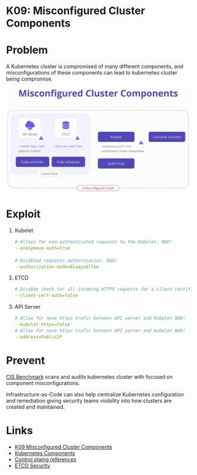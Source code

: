 # K09: Misconfigured Cluster Components

# Problem

A Kubernetes cluster is compromised of many different components, and misconfigurations of these components can lead to kubernetes cluster being compromise.

![diagram](../assets/img/k09.png)

# Exploit

1. Kubelet

    ```yaml
    # Allows for non-authenticated requests to the Kubelet. BAD!
    --anonymous-auth=true

    # Disabled requests authorization. BAD!
    --authorization-mode=AlwaysAllow
    ```
1. ETCD

    ```yaml
    # Disabke check for all incoming HTTPS requests for a client certificate signed by the trusted CA. BAD!
    --client-cert-auth=false
    ```

1. API Server

    ```yaml
    # Allow for none https trafic betwenn API server and Kubelet BAD!
    --kubelet-https=false
    # Allow for none https trafic betwenn API server and Kubelet BAD!
    --address=PublicIP
    ```

# Prevent

[CIS Benchmark](https://www.cisecurity.org/benchmark/kubernetes) scans and audits kubernetes cluster with focused on component misconfigurations. 

Infrastructure-as-Code can also help centralize Kubernetes configuration and remediation giving security teams visibility into how clusters are created and maintained. 

# Links

- [K09 Misconfigured Cluster Components](https://owasp.org/www-project-kubernetes-top-ten/2022/en/src/K09-misconfigured-cluster-components)
- [Kubernetes Components](https://kubernetes.io/docs/concepts/overview/components/)
- [Control plaing references](https://kubernetes.io/docs/reference/command-line-tools-reference/)
- [ETCD Security](https://etcd.io/docs/v3.2/op-guide/security/)